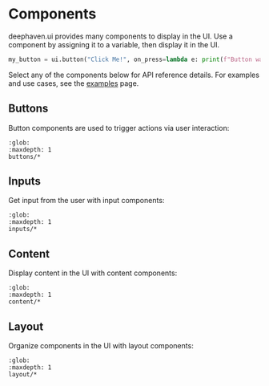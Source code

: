 # Components

deephaven.ui provides many components to display in the UI. Use a component by assigning it to a variable, then display it in the UI.

```python
my_button = ui.button("Click Me!", on_press=lambda e: print(f"Button was clicked! {e}"))
```

Select any of the components below for API reference details. For examples and use cases, see the [examples](../examples) page.

## Buttons

Button components are used to trigger actions via user interaction:

```{toctree}
:glob:
:maxdepth: 1
buttons/*
```

## Inputs

Get input from the user with input components:

```{toctree}
:glob:
:maxdepth: 1
inputs/*
```

## Content

Display content in the UI with content components:

```{toctree}
:glob:
:maxdepth: 1
content/*
```

## Layout

Organize components in the UI with layout components:

```{toctree}
:glob:
:maxdepth: 1
layout/*
```
